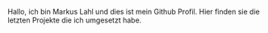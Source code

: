 Hallo, 
ich bin Markus Lahl und dies ist mein Github Profil.
Hier finden sie die letzten Projekte die ich umgesetzt habe.


<!---
Ceroxyo/Ceroxyo is a ✨ special ✨ repository because its `README.md` (this file) appears on your GitHub profile.
You can click the Preview link to take a look at your changes.
--->
